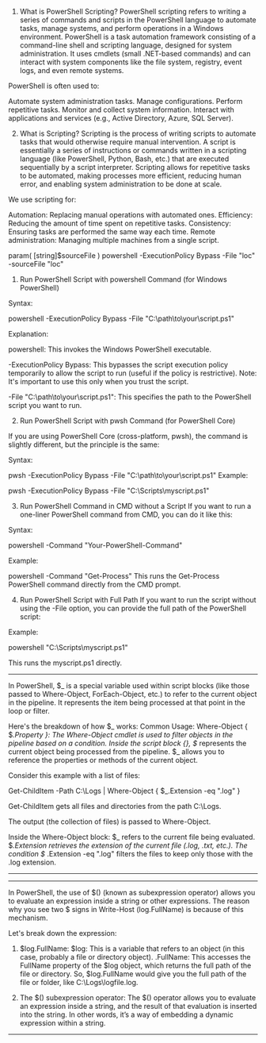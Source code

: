 1. What is PowerShell Scripting?
PowerShell scripting refers to writing a series of commands and scripts in the PowerShell language to automate tasks, manage systems, and perform operations in a Windows environment. PowerShell is a task automation framework consisting of a command-line shell and scripting language, designed for system administration. It uses cmdlets (small .NET-based commands) and can interact with system components like the file system, registry, event logs, and even remote systems.

PowerShell is often used to:

Automate system administration tasks.
Manage configurations.
Perform repetitive tasks.
Monitor and collect system information.
Interact with applications and services (e.g., Active Directory, Azure, SQL Server).

2. What is Scripting?
Scripting is the process of writing scripts to automate tasks that would otherwise require manual intervention. A script is essentially a series of instructions or commands written in a scripting language (like PowerShell, Python, Bash, etc.) that are executed sequentially by a script interpreter. Scripting allows for repetitive tasks to be automated, making processes more efficient, reducing human error, and enabling system administration to be done at scale.

We use scripting for:

Automation: Replacing manual operations with automated ones.
Efficiency: Reducing the amount of time spent on repetitive tasks.
Consistency: Ensuring tasks are performed the same way each time.
Remote administration: Managing multiple machines from a single script.

param(
    [string]$sourceFile
)
powershell -ExecutionPolicy Bypass -File "loc" -sourceFile "loc"

1. Run PowerShell Script with powershell Command (for Windows PowerShell)

Syntax:

powershell -ExecutionPolicy Bypass -File "C:\path\to\your\script.ps1"

Explanation:

powershell: This invokes the Windows PowerShell executable.

-ExecutionPolicy Bypass: This bypasses the script execution policy temporarily to allow the script to run (useful if the policy is restrictive). Note: It's important to use this only when you trust the script.

-File "C:\path\to\your\script.ps1": This specifies the path to the PowerShell script you want to run.

2. Run PowerShell Script with pwsh Command (for PowerShell Core)

If you are using PowerShell Core (cross-platform, pwsh), the command is slightly different, but the principle is the same:

Syntax:

pwsh -ExecutionPolicy Bypass -File "C:\path\to\your\script.ps1"
Example:

pwsh -ExecutionPolicy Bypass -File "C:\Scripts\myscript.ps1"

3. Run PowerShell Command in CMD without a Script
If you want to run a one-liner PowerShell command from CMD, you can do it like this:

Syntax:

powershell -Command "Your-PowerShell-Command"

Example:

powershell -Command "Get-Process"
This runs the Get-Process PowerShell command directly from the CMD prompt.

4. Run PowerShell Script with Full Path
If you want to run the script without using the -File option, you can provide the full path of the PowerShell script:

Example:

powershell "C:\Scripts\myscript.ps1"

This runs the myscript.ps1 directly.

****
In PowerShell, $_ is a special variable used within script blocks (like those passed to Where-Object, ForEach-Object, etc.) to refer to the current object in the pipeline. It represents the item being processed at that point in the loop or filter.

Here's the breakdown of how $_ works:
Common Usage:
Where-Object { $_.Property }:
The Where-Object cmdlet is used to filter objects in the pipeline based on a condition.
Inside the script block {}, $_ represents the current object being processed from the pipeline.
$_ allows you to reference the properties or methods of the current object.

Consider this example with a list of files:

Get-ChildItem -Path C:\Logs | Where-Object { $_.Extension -eq ".log" }

Get-ChildItem gets all files and directories from the path C:\Logs.

The output (the collection of files) is passed to Where-Object.

Inside the Where-Object block:
$_ refers to the current file being evaluated.
$_.Extension retrieves the extension of the current file (.log, .txt, etc.).
The condition $_ .Extension -eq ".log" filters the files to keep only those with the .log extension.
****

***
In PowerShell, the use of $() (known as subexpression operator) allows you to evaluate an expression inside a string or other expressions. The reason why you see two $ signs in Write-Host $($log.FullName) is because of this mechanism.

Let's break down the expression:

1. $log.FullName:
$log: This is a variable that refers to an object (in this case, probably a file or directory object).
.FullName: This accesses the FullName property of the $log object, which returns the full path of the file or directory.
So, $log.FullName would give you the full path of the file or folder, like C:\Logs\logfile.log.

2. The $() subexpression operator:
The $() operator allows you to evaluate an expression inside a string, and the result of that evaluation is inserted into the string.
In other words, it’s a way of embedding a dynamic expression within a string.
***

